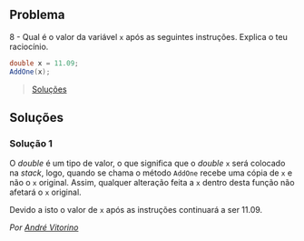 ## Problema

8 - Qual é o valor da variável `x` após as seguintes instruções. Explica o teu
raciocínio.

```cs
double x = 11.09;
AddOne(x);
```

> [Soluções](../solucoes/01/08.md)


## Soluções

### Solução 1

O *double* é um tipo de valor, o que significa que o *double* `x` será colocado
na *stack*, logo, quando se chama o método `AddOne` recebe uma cópia de `x` e 
não o `x` original. Assim, qualquer alteração feita a `x` dentro desta função 
não afetará o `x` original.
 
Devido a isto o valor de `x` após as instruções continuará a ser 11.09.

*Por [André Vitorino](https://github.com/Freeze88)*